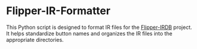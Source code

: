 # Flipper-IR-Formatter
This Python script is designed to format IR files for the [Flipper-IRDB](https://github.com/Lucaslhm/Flipper-IRDB) project. It helps standardize button names and organizes the IR files into the appropriate directories.
